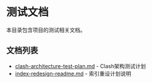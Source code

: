 # 测试文档

本目录包含项目的测试相关文档。

## 文档列表

- [clash-architecture-test-plan.md](clash-architecture-test-plan.md) - Clash架构测试计划
- [index-redesign-readme.md](index-redesign-readme.md) - 索引重设计划说明
